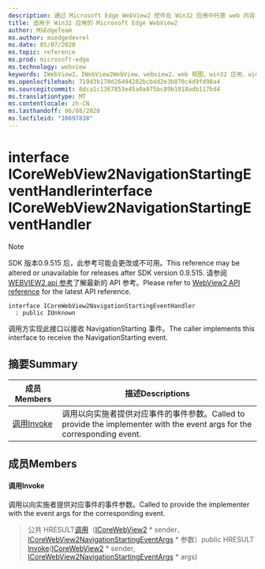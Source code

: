 ```yaml
---
description: 通过 Microsoft Edge WebView2 控件在 Win32 应用中托管 web 内容
title: 适用于 Win32 应用的 Microsoft Edge WebView2
author: MSEdgeTeam
ms.author: msedgedevrel
ms.date: 05/07/2020
ms.topic: reference
ms.prod: microsoft-edge
ms.technology: webview
keywords: IWebView2、IWebView2WebView、webview2、web 视图、win32 应用、win32、edge、ICoreWebView2、ICoreWebView2Controller、浏览器控件、边缘 html
ms.openlocfilehash: 719d3b170d26494282bcbdd2e3b870c4d9fd98a4
ms.sourcegitcommit: 8dca1c1367853e45a0a975bc89b1818adb117bd4
ms.translationtype: MT
ms.contentlocale: zh-CN
ms.lasthandoff: 06/08/2020
ms.locfileid: "10697838"
---
```

# <span data-ttu-id="788ff-104">interface ICoreWebView2NavigationStartingEventHandler</span><span class="sxs-lookup"><span data-stu-id="788ff-104">interface ICoreWebView2NavigationStartingEventHandler</span></span> 

> [!NOTE]
> <span data-ttu-id="788ff-105">SDK 版本0.9.515 后，此参考可能会更改或不可用。</span><span class="sxs-lookup"><span data-stu-id="788ff-105">This reference may be altered or unavailable for releases after SDK version 0.9.515.</span></span> <span data-ttu-id="788ff-106">请参阅[WEBVIEW2 api 参考](../../../webview2-api-reference.md)了解最新的 API 参考。</span><span class="sxs-lookup"><span data-stu-id="788ff-106">Please refer to [WebView2 API reference](../../../webview2-api-reference.md) for the latest API reference.</span></span>

```
interface ICoreWebView2NavigationStartingEventHandler
  : public IUnknown
```

<span data-ttu-id="788ff-107">调用方实现此接口以接收 NavigationStarting 事件。</span><span class="sxs-lookup"><span data-stu-id="788ff-107">The caller implements this interface to receive the NavigationStarting event.</span></span>

## <span data-ttu-id="788ff-108">摘要</span><span class="sxs-lookup"><span data-stu-id="788ff-108">Summary</span></span>

 <span data-ttu-id="788ff-109">成员</span><span class="sxs-lookup"><span data-stu-id="788ff-109">Members</span></span>                        | <span data-ttu-id="788ff-110">描述</span><span class="sxs-lookup"><span data-stu-id="788ff-110">Descriptions</span></span>
--------------------------------|---------------------------------------------
[<span data-ttu-id="788ff-111">调用</span><span class="sxs-lookup"><span data-stu-id="788ff-111">Invoke</span></span>](#invoke) | <span data-ttu-id="788ff-112">调用以向实施者提供对应事件的事件参数。</span><span class="sxs-lookup"><span data-stu-id="788ff-112">Called to provide the implementer with the event args for the corresponding event.</span></span>

## <span data-ttu-id="788ff-113">成员</span><span class="sxs-lookup"><span data-stu-id="788ff-113">Members</span></span>

#### <span data-ttu-id="788ff-114">调用</span><span class="sxs-lookup"><span data-stu-id="788ff-114">Invoke</span></span> 

<span data-ttu-id="788ff-115">调用以向实施者提供对应事件的事件参数。</span><span class="sxs-lookup"><span data-stu-id="788ff-115">Called to provide the implementer with the event args for the corresponding event.</span></span>

> <span data-ttu-id="788ff-116">公共 HRESULT[调用](#invoke)（[ICoreWebView2](icorewebview2.md) \* sender、 [ICoreWebView2NavigationStartingEventArgs](icorewebview2navigationstartingeventargs.md) \* 参数）</span><span class="sxs-lookup"><span data-stu-id="788ff-116">public HRESULT [Invoke](#invoke)([ICoreWebView2](icorewebview2.md) \* sender, [ICoreWebView2NavigationStartingEventArgs](icorewebview2navigationstartingeventargs.md) \* args)</span></span>

